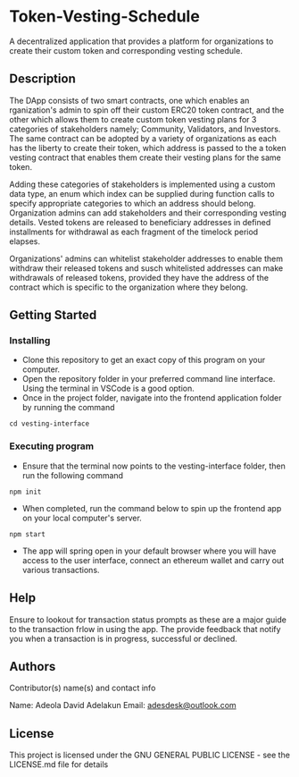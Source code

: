 # Token-Vesting-Schedule
A decentralized application that provides a platform for organizations to create their custom token and corresponding vesting schedule.

## Description

The DApp consists of two smart contracts, one which enables an rganization's admin to spin off their custom ERC20 token contract, and the other which allows them to create custom token vesting plans for 3 categories of stakeholders namely; Community, Validators, and Investors. The same contract can be adopted by a variety of organizations as each has the liberty to create their token, which address is passed to the a token vesting contract that enables them create their vesting plans for the same token.

Adding these categories of stakeholders is implemented using a custom data type, an enum which index can be supplied during function calls to specify appropriate categories to which an address should belong. Organization admins can add stakeholders and their corresponding vesting details. Vested tokens are released to beneficiary addresses in defined installments for withdrawal as each fragment of the timelock period elapses.

Organizations' admins can whitelist stakeholder addresses to enable them withdraw their released tokens and susch whitelisted addresses can make withdrawals of released tokens, provided they have the address of the contract which is specific to the organization where they belong.

## Getting Started

### Installing

* Clone this repository to get an exact copy of this program on your computer.
* Open the repository folder in your preferred command line interface. Using the terminal in VSCode is a good option.
* Once in the project folder, navigate into the frontend application folder by running the command
```
cd vesting-interface
```

### Executing program

* Ensure that the terminal now points to the vesting-interface folder, then run the following command
```
npm init
```
* When completed, run the command below to spin up the frontend app on your local computer's server.
```
npm start
```
* The app will spring open in your default browser where you will have access to the user interface, connect an ethereum wallet and carry out various transactions.

## Help

Ensure to lookout for transaction status prompts as these are a major guide to the transaction frlow in using the app. The provide feedback that notify you when a transaction is in progress, successful or declined.

## Authors

Contributor(s) name(s) and contact info

Name: Adeola David Adelakun 
Email: adesdesk@outlook.com


## License

This project is licensed under the GNU GENERAL PUBLIC LICENSE - see the LICENSE.md file for details

